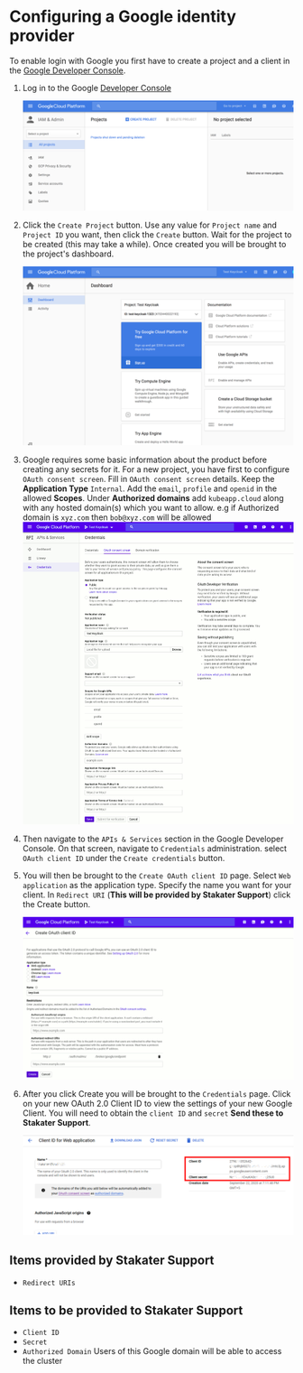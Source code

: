 # Configuring a Google identity provider

To enable login with Google you first have to create a project and a client in the [Google Developer Console](https://console.cloud.google.com/project).

1. Log in to the Google [Developer Console](https://console.cloud.google.com/project)

    ![Developer console](./images/google-developer-console.png)

1. Click the `Create Project` button. Use any value for `Project name` and `Project ID` you want, then click the `Create` button. Wait for the project to be created (this may take a while). Once created you will be brought to the project's dashboard.

    ![Project Dashboard](./images/google-dashboard.png)

1. Google requires some basic information about the product before creating any secrets for it. For a new project, you have first to configure `OAuth consent screen`. Fill in `OAuth consent screen` details. Keep the **Application Type** `Internal`. Add the `email`, `profile` and `openid` in the allowed **Scopes**. Under **Authorized domains** add `kubeapp.cloud` along with any hosted domain(s) which you want to allow. e.g if Authorized domain is `xyz.com` then `bob@xyz.com` will be allowed
![Google OAuth consent screen](./images/google-oauth-consent-screen.png)

1. Then navigate to the `APIs & Services` section in the Google Developer Console. On that screen, navigate to `Credentials` administration. select `OAuth client ID` under the `Create credentials` button.

1. You will then be brought to the `Create OAuth client ID` page. Select `Web application` as the application type. Specify the name you want for your client. In `Redirect URI` (**This will be provided by Stakater Support**) click the Create button.

    ![Google OAuth screen](./images/google-create-oauth-id.png)

1. After you click Create you will be brought to the `Credentials` page. Click on your new OAuth 2.0 Client ID to view the settings of your new Google Client. You will need to obtain the `client ID` and `secret` **Send these to Stakater Support**.

    ![client-id-scret](./images/google-client-id-secret.png)

## Items provided by Stakater Support

* `Redirect URIs`

## Items to be provided to Stakater Support

* `Client ID`
* `Secret`
* `Authorized Domain` Users of this Google domain will be able to access the cluster
